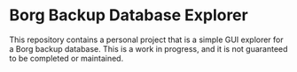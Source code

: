 # Borg Backup Database Explorer

This repository contains a personal project that is a simple GUI explorer for a Borg backup database. This is a work in progress, and it is not guaranteed to be completed or maintained.

